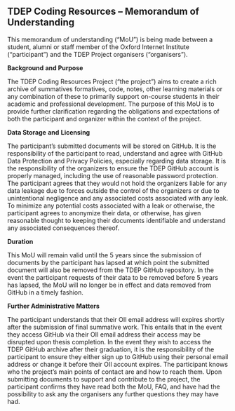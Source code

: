  

## TDEP Coding Resources – Memorandum of Understanding 

 This memorandum of understanding (“MoU”) is being made between a student, alumni or staff member of the Oxford Internet Institute (“participant”) and the TDEP Project organisers (“organisers”). 

 

**Background** **and Purpose** 

The TDEP Coding Resources Project (“the project”) aims to create a rich archive of summatives formatives, code, notes, other learning materials or any combination of these to primarily support on-course students in their academic and professional development. The purpose of this MoU is to provide further clarification regarding the obligations and expectations of both the participant and organizer within the context of the project. 

 

**Data Storage** **and** **Licensing** 

The participant’s submitted documents will be stored on GitHub. It is the responsibility of the participant to read, understand and agree with GitHub Data Protection and Privacy Policies, especially regarding data storage. It is the responsibility of the organizers to ensure the TDEP GitHub account is properly managed, including the use of reasonable password protection. The participant agrees that they would not hold the organizers liable for any data leakage due to forces outside the control of the organizers or due to unintentional negligence and any associated costs associated with any leak. To minimize any potential costs associated with a leak or otherwise, the participant agrees to anonymize their data, or otherwise, has given reasonable thought to keeping their documents identifiable and understand any associated consequences thereof. 

 

**Duration** 

This MoU will remain valid until the 5 years since the submission of documents by the participant has lapsed at which point the submitted document will also be removed from the TDEP GitHub repository. In the event the participant requests of their data to be removed before 5 years has lapsed, the MoU will no longer be in effect and data removed from GitHub in a timely fashion. 

 

**Further Administrative Matters** 

The participant understands that their OII email address will expires shortly after the submission of final summative work. This entails that in the event they access GitHub via their OII email address their access may be disrupted upon thesis completion. In the event they wish to access the TDEP GitHub archive after their graduation, it is the responsibility of the participant to ensure they either sign up to GitHub using their personal email address or change it before their OII account expires. The participant knows who the project’s main points of contact are and how to reach them. Upon submitting documents to support and contribute to the project, the participant confirms they have read both the MoU, FAQ, and have had the possibility to ask any the organisers any further questions they may have had. 